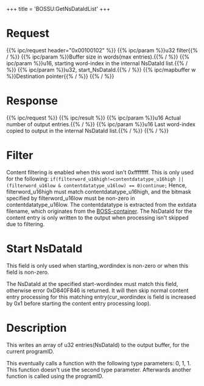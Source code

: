 +++
title = 'BOSSU:GetNsDataIdList'
+++

# Request

{{% ipc/request header="0x00100102" %}}
{{% ipc/param %}}u32 filter{{% / %}}
{{% ipc/param %}}Buffer size in words(max entries).{{% / %}}
{{% ipc/param %}}u16, starting word-index in the internal NsDataId list.{{% / %}}
{{% ipc/param %}}u32, start_NsDataId.{{% / %}}
{{% ipc/mapbuffer w %}}Destination pointer{{% / %}}
{{% / %}}

# Response

{{% ipc/request %}}
{{% ipc/result %}}
{{% ipc/param %}}u16 Actual number of output entries.{{% / %}}
{{% ipc/param %}}u16 Last word-index copied to output in the internal NsDataId list.{{% / %}}
{{% / %}}

# Filter

Content filtering is enabled when this word isn't 0xffffffff. This is only used for the following: `if(filterword_u16high!=contentdatatype_u16high || (filterword_u16low & contentdatatype_u16low) == 0)continue;` Hence, filterword_u16high must match contentdatatype_u16high, and the bitmask specified by filterword_u16low must be non-zero in contentdatatype_u16low. The contentdatatype is extracted from the extdata filename, which originates from the [BOSS-container](SpotPass "wikilink"). The NsDataId for the content entry is only written to the output when processing isn't skipped due to filtering.

# Start NsDataId

This field is only used when starting_wordindex is non-zero or when this field is non-zero.

The NsDataId at the specified start-wordindex must match this field, otherwise error 0xD840F846 is returned. It will then skip normal content entry processing for this matching entry(cur_wordindex is field is increased by 0x1 before starting the content entry processing loop).

# Description

This writes an array of u32 entries(NsDataId) to the output buffer, for the current programID.

This eventually calls a function with the following type parameters: 0, 1, 1. This function doesn't use the second type parameter. Afterwards another function is called using the programID.
